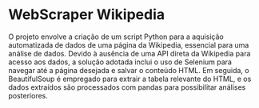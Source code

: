 # WebScraper Wikipedia

O projeto envolve a criação de um script Python para a aquisição automatizada de dados de uma página da Wikipedia, essencial para uma análise de dados. Devido à ausência de uma API direta da Wikipedia para acesso aos dados, a solução adotada inclui o uso de Selenium para navegar até a página desejada e salvar o conteúdo HTML. Em seguida, o BeautifulSoup é empregado para extrair a tabela relevante do HTML, e os dados extraídos são processados com pandas para possibilitar análises posteriores.
